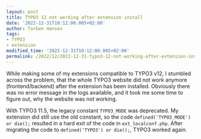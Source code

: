 ```yaml
---
layout: post
title: TYPO3 12 not working after extension install
date: '2022-12-31T10:12:00.005+02:00'
author: Torben Hansen
tags:
- TYPO3
- extension
modified_time: '2022-12-31T10:12:00.005+02:00'
permalink: /2022/12/2022-12-31-typo3-12-not-working-after-extension-install.html
---
```


While making some of my extensions compatible to TYPO3 v12, I stumbled across the problem, that the whole
TYPO3 website did not work anymore (frontend/backend) after the extension has been installed. Obviously there
was no error message in the logs available, and it took me some time to figure out, why the website was not working.

With TYPO3 11.5, the legacy constant `TYPO3_MODE` was deprecated. My extension did still use the old constant, so
the code `defined('TYPO3_MODE') or die();` resulted in a hard exit of the code in `ext_localconf.php`. After migrating
the code to `defined('TYPO3') or die();`, TYPO3 worked again.
